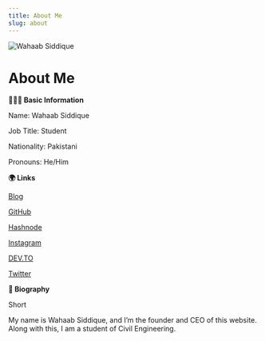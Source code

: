 ```yaml
---
title: About Me
slug: about
---
```



![Wahaab Siddique](/images/wahaab-siddique.jpg "Wahaab Siddique")

<!--StartFragment-->

# About Me

**👨🏾‍💻 Basic Information**

Name: Wahaab Siddique

Job Title: Student

Nationality: Pakistani

Pronouns: He/Him

**🌍 Links**

[Blog](https://wahaabsiddique.com/)

[GitHub](https://github.com/wahaab11)

[Hashnode](https://hashnode.com/@WahaabSiddique)

[Instagram](https://instagram.com/wahaabsiddique)

[DEV.TO](https://dev.to/wahaabsiddique)

[Twitter](https://twitter.com/wahaabsiddique)

**📘 Biography**

Short

My name is Wahaab Siddique, and I’m the founder and CEO of this website. Along with this, I am a student of Civil Engineering.

<script data-ad-client="ca-pub-2008072332362414" async src="https://pagead2.googlesyndication.com/pagead/js/adsbygoogle.js"></script>

<!--EndFragment-->



<script data-ad-client="ca-pub-2008072332362414" async src="https://pagead2.googlesyndication.com/pagead/js/adsbygoogle.js"></script>